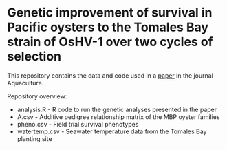 # Genetic improvement of survival in Pacific oysters to the Tomales Bay strain of OsHV-1 over two cycles of selection
This repository contains the data and code used in a [paper](https://www.sciencedirect.com/science/article/pii/S0044848621006839) in the journal Aquaculture.

Repository overview:
* analysis.R - R code to run the genetic analyses presented in the paper
* A.csv - Additive pedigree relationship matrix of the MBP oyster families
* pheno.csv - Field trial survival phenotypes
* watertemp.csv - Seawater temperature data from the Tomales Bay planting site
